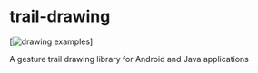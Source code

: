 trail-drawing
=============

[![drawing examples](https://github.com/Orange-OpenSource/trail-drawing/blob/master/demo/example.png)]

A gesture trail drawing library for Android and Java applications
